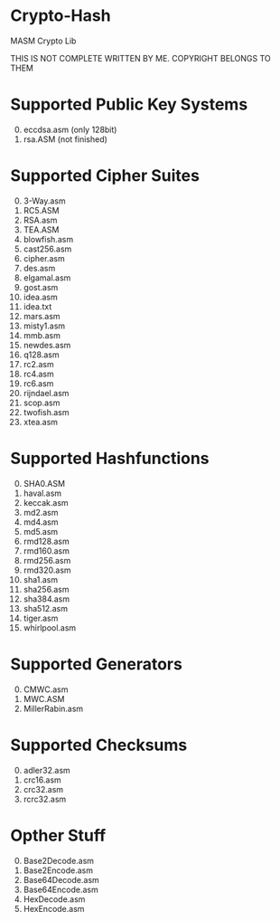 # Crypto-Hash
MASM Crypto Lib

THIS IS NOT COMPLETE WRITTEN BY ME.
COPYRIGHT BELONGS TO THEM

# Supported Public Key Systems
0. eccdsa.asm (only 128bit)
0. rsa.ASM (not finished)

# Supported Cipher Suites
0. 3-Way.asm
0. RC5.ASM
0. RSA.asm
0. TEA.ASM
0. blowfish.asm
0. cast256.asm
0. cipher.asm
0. des.asm
0. elgamal.asm
0. gost.asm
0. idea.asm
0. idea.txt
0. mars.asm
0. misty1.asm
0. mmb.asm
0. newdes.asm
0. q128.asm
0. rc2.asm
0. rc4.asm
0. rc6.asm
0. rijndael.asm
0. scop.asm
0. twofish.asm
0. xtea.asm

# Supported Hashfunctions
0. SHA0.ASM
0. haval.asm
0. keccak.asm
0. md2.asm
0. md4.asm
0. md5.asm
0. rmd128.asm
0. rmd160.asm
0. rmd256.asm
0. rmd320.asm
0. sha1.asm
0. sha256.asm
0. sha384.asm
0. sha512.asm
0. tiger.asm
0. whirlpool.asm

# Supported  Generators
0. CMWC.asm 
0. MWC.ASM 
0. MillerRabin.asm


# Supported  Checksums
0. adler32.asm
0. crc16.asm
0. crc32.asm
0. rcrc32.asm
	
# Opther Stuff
0. Base2Decode.asm
0. Base2Encode.asm 
0. Base64Decode.asm 
0. Base64Encode.asm
0. HexDecode.asm 
0. HexEncode.asm
